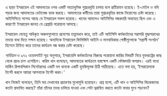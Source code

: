 এ ছাড়া ইসরায়েল এই আদালতের ওপর একটি অত্যাধুনিক গুপ্তচরবৃত্তি চালায় বলে প্রতীয়মান হয়েছে। ই-মেইল ও নথি পড়ার জন্য আদালতের ডেটাবেজ হ্যাক করছে। আদালতের কর্মীদের তারা গুপ্তচরবৃত্তির কাজে নিয়োগের চেষ্টা করেছে। আইসিসিতে সন্দেহ আছে যে ইসরায়েল সফল হয়েছে। খানের আমলেও আইসিসির নজরদারি অব্যাহত ছিল এবং এ কারণেই ইসরায়েল জানত যে গ্রেপ্তারি পরোয়ানা আসছে।

ইসরায়েল যেহেতু অধিকৃত অঞ্চলগুলোতে প্রবেশের তত্ত্বাবধান করে, তাই এটি আইসিসি কর্মকর্তাদের সরাসরি যুদ্ধাপরাধের তদন্তে বাধা দিতে সক্ষম হয়েছে। অন্যদিকে ইসরায়েল ফিলিস্তিনি আইনি ও মানবাধিকার গোষ্ঠীগুলোকে ‘সন্ত্রাসী সংগঠন’ হিসেবে চিহ্নিত করে তাদের কার্যক্রম বন্ধ করার চেষ্টা করেছে।

*গার্ডিয়ান* ও ৯৭২ ওয়েবসাইট সূত্র অনুসারে, ইসরায়েলি কর্মকর্তাদের বিরুদ্ধে পরোয়ানা জারির বিষয়টি নিয়ে যুক্তরাষ্ট্রের কাছ থেকে প্রচণ্ড চাপ এসেছিল। করিম খান বলেছেন, আদালতের কার্যক্রমে হস্তক্ষেপ একটি ফৌজদারি অপরাধ। এরই মধ্যে মার্কিন রিপাবলিকান সিনেটরদের একটি দল খানকে একটি হুমকিমূলক চিঠি পাঠিয়েছে। এতে বলা হয়, ‘ইসরায়েলকে টার্গেট করলে আমরা আপনাকে টার্গেট করব।’

খান নিজেই বলেছেন, তিনি ভয় দেখানোর প্রচারণার মুখোমুখি হয়েছেন। প্রশ্ন হলো, এটি খান ও আইসিসির বিচারকদের কতটা প্রভাবিত করছে? তাঁরা তাঁদের তদন্ত চালিয়ে যাওয়া এবং সেটা ত্বরান্বিত করতে কতটা বাধার মুখে পড়বেন?
